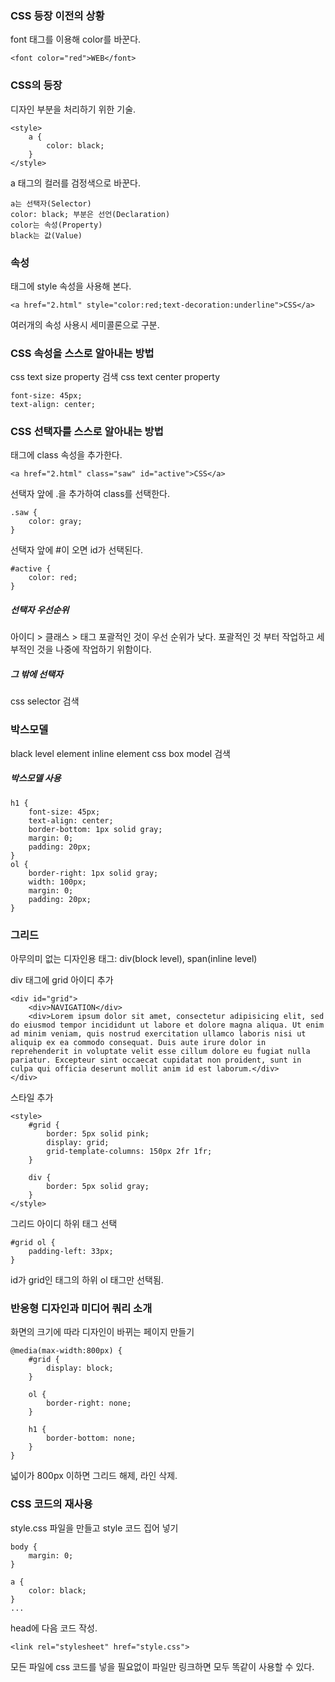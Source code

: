 ﻿### CSS 등장 이전의 상황
font 태그를 이용해 color를 바꾼다.
~~~
<font color="red">WEB</font>
~~~

### CSS의 등장
디자인 부분을 처리하기 위한 기술.
~~~
<style>
	a {
		color: black;
	}
</style>
~~~
a 태그의 컬러를 검정색으로 바꾼다.
~~~
a는 선택자(Selector)
color: black; 부분은 선언(Declaration)
color는 속성(Property)
black는 값(Value)
~~~

### 속성
태그에 style 속성을 사용해 본다.
~~~
<a href="2.html" style="color:red;text-decoration:underline">CSS</a>
~~~
여러개의 속성 사용시 세미콜론으로 구분.

### CSS 속성을 스스로 알아내는 방법
css text size property 검색
css text center property
~~~
font-size: 45px;
text-align: center;
~~~

### CSS 선택자를 스스로 알아내는 방법
태그에 class 속성을 추가한다.
~~~
<a href="2.html" class="saw" id="active">CSS</a>
~~~
선택자 앞에 .을 추가하여 class를 선택한다.
~~~
.saw {
	color: gray;
}
~~~
선택자 앞에 #이 오면 id가 선택된다.
~~~
#active {
	color: red;
}
~~~

##### 선택자 우선순위
아이디 > 클래스 > 태그
포괄적인 것이 우선 순위가 낮다. 포괄적인 것 부터 작업하고 세부적인 것을 나중에 작업하기 위함이다.

##### 그 밖에 선택자
css selector 검색

### 박스모델
black level element
inline element
css box model 검색

##### 박스모델 사용
~~~
h1 {
	font-size: 45px;
	text-align: center;
	border-bottom: 1px solid gray;
	margin: 0;
	padding: 20px;
}
ol {
	border-right: 1px solid gray;
	width: 100px;
	margin: 0;
	padding: 20px;
}
~~~

### 그리드
아무의미 없는 디자인용 태그: div(block level), span(inline level)

div 태그에 grid 아이디 추가
~~~
<div id="grid">
	<div>NAVIGATION</div>
	<div>Lorem ipsum dolor sit amet, consectetur adipisicing elit, sed do eiusmod tempor incididunt ut labore et dolore magna aliqua. Ut enim ad minim veniam, quis nostrud exercitation ullamco laboris nisi ut aliquip ex ea commodo consequat. Duis aute irure dolor in reprehenderit in voluptate velit esse cillum dolore eu fugiat nulla pariatur. Excepteur sint occaecat cupidatat non proident, sunt in culpa qui officia deserunt mollit anim id est laborum.</div>
</div>
~~~
스타일 추가
~~~
<style>
	#grid {
		border: 5px solid pink;
		display: grid;
		grid-template-columns: 150px 2fr 1fr;
	}

	div {
		border: 5px solid gray;
	}
</style>
~~~
그리드 아이디 하위 태그 선택
~~~
#grid ol {
	padding-left: 33px;
}
~~~
id가 grid인 태그의 하위 ol 태그만 선택됨.

### 반응형 디자인과 미디어 쿼리 소개
화면의 크기에 따라 디자인이 바뀌는 페이지 만들기
~~~
@media(max-width:800px) {
    #grid {
        display: block;
    }

    ol {
        border-right: none;
    }

    h1 {
        border-bottom: none;
    }
}
~~~
넓이가 800px 이하면 그리드 해제, 라인 삭제.

### CSS 코드의 재사용
style.css 파일을 만들고 style 코드 집어 넣기
~~~
body {
    margin: 0;
}

a {
    color: black;
}
...
~~~
head에 다음 코드 작성. 
~~~
<link rel="stylesheet" href="style.css">
~~~
모든 파일에 css 코드를 넣을 필요없이 파일만 링크하면 모두 똑같이 사용할 수 있다.






